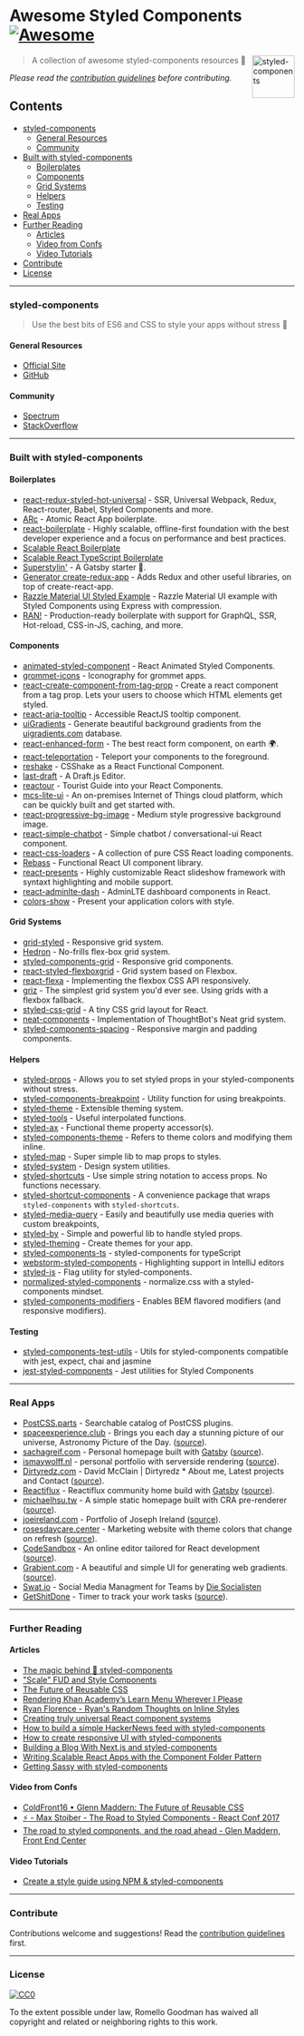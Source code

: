 # Awesome Styled Components [![Awesome](https://cdn.rawgit.com/sindresorhus/awesome/d7305f38d29fed78fa85652e3a63e154dd8e8829/media/badge.svg)](https://github.com/sindresorhus/awesome)

[<img alt="styled-components" src="https://raw.githubusercontent.com/styled-components/brand/master/styled-components.png" height="75px" align="right"/>](https://styled-components.com)

> A collection of awesome styled-components resources 💅

*Please read the [contribution guidelines](contributing.md) before contributing.*


## Contents
- [styled-components](#styled-components)
  - [General Resources](#general-resources)
  - [Community](#community)
- [Built with styled-components](#built-with-styled-components)
  - [Boilerplates](#boilerplates)
  - [Components](#components)
  - [Grid Systems](#grid-systems)
  - [Helpers](#helpers)
  - [Testing](#testing)
- [Real Apps](#real-apps)
- [Further Reading](#further-reading)
  - [Articles](#articles)
  - [Video from Confs](#video-from-confs)
  - [Video Tutorials](#video-tutorials)
- [Contribute](#contribute)
- [License](#license)


---
### styled-components
> Use the best bits of ES6 and CSS to style your apps without stress 💅

#### General Resources
* [Official Site](https://www.styled-components.com/)
* [GitHub](https://github.com/styled-components/styled-components)

#### Community
* [Spectrum](https://spectrum.chat/styled-components)
* [StackOverflow](https://stackoverflow.com/questions/tagged/styled-components)


---
### Built with styled-components

#### Boilerplates
* [react-redux-styled-hot-universal](https://github.com/krasevych/react-redux-styled-hot-universal) - SSR, Universal Webpack, Redux, React-router, Babel, Styled Components and more.
* [ARc](https://github.com/diegohaz/arc) - Atomic React App boilerplate.
* [react-boilerplate](https://github.com/mxstbr/react-boilerplate) - Highly scalable, offline-first foundation with the best developer experience and a focus on performance and best practices.
* [Scalable React Boilerplate](https://github.com/RyanCCollins/scalable-react-boilerplate)
* [Scalable React TypeScript Boilerplate](https://github.com/RyanCCollins/scalable-react-ts-boilerplate)
* [Superstylin'](https://github.com/bntzio/gatsby-starter-superstylin) - A Gatsby starter 💅.
* [Generator create-redux-app](https://github.com/jonidelv/generator-create-redux-app) - Adds Redux and other useful libraries, on top of create-react-app.
* [Razzle Material UI Styled Example](https://github.com/kireerik/razzle-material-ui-styled-example) - Razzle Material UI example with Styled Components using Express with compression.
* [RAN!](https://github.com/sly777/ran) - Production-ready boilerplate with support for GraphQL, SSR, Hot-reload, CSS-in-JS, caching, and more.

#### Components
* [animated-styled-component](https://github.com/alexvcasillas/animated-styled-components) - React Animated Styled Components.
* [grommet-icons](https://github.com/grommet/grommet-icons) - Iconography for grommet apps.
* [react-create-component-from-tag-prop](https://github.com/jameslnewell/react-create-component-from-tag-prop) - Create a react component from a tag prop. Lets your users to choose which HTML elements get styled.
* [react-aria-tooltip](https://github.com/egoens/react-aria-tooltip) - Accessible ReactJS tooltip component.
* [uiGradients](http://jsbros.github.io/uigradients) - Generate beautiful background gradients from the [uigradients.com](http://uigradients.com) database.
* [react-enhanced-form](https://github.com/xeonys/react-enhanced-form) - The best react form component, on earth 🌍.
* [react-teleportation](https://github.com/xeonys/react-teleportation) - Teleport your components to the foreground.
* [reshake](https://github.com/elrumordelaluz/reshake) - CSShake as a React Functional Component.
* [last-draft](https://github.com/vacenz/last-draft) - A Draft.js Editor.
* [reactour](https://github.com/elrumordelaluz/reactour) - Tourist Guide into your React Components.
* [mcs-lite-ui](https://github.com/MCS-Lite/mcs-lite) - An on-premises Internet of Things cloud platform, which can be quickly built and get started with.
* [react-progressive-bg-image](https://github.com/evenchange4/react-progressive-bg-image) - Medium style progressive background image.
* [react-simple-chatbot](https://github.com/LucasBassetti/react-simple-chatbot) - Simple chatbot / conversational-ui React component.
* [react-css-loaders](https://github.com/LucasBassetti/react-css-loaders) - A collection of pure CSS React loading components.
* [Rebass](https://github.com/jxnblk/rebass) - Functional React UI component library.
* [react-presents](https://bvaughn.github.io/react-presents/) - Highly customizable React slideshow framework with syntaxt highlighting and mobile support.
* [react-adminlte-dash](https://github.com/zksailor534/react-adminlte-dash) - AdminLTE dashboard components in React.
* [colors-show](https://github.com/RafalFilipek/colors-show) - Present your application colors with style.

#### Grid Systems
* [grid-styled](https://github.com/jxnblk/grid-styled) - Responsive grid system.
* [Hedron](http://github.com/jsbros/hedron) - No-frills flex-box grid system.
* [styled-components-grid](https://github.com/jameslnewell/styled-components-grid) - Responsive grid components.
* [react-styled-flexboxgrid](https://github.com/LoicMahieu/react-styled-flexboxgrid) - Grid system based on Flexbox.
* [react-flexa](https://github.com/aaronvanston/react-flexa) - Implementing the flexbox CSS API responsively.
* [griz](https://github.com/josephrexme/griz) - The simplest grid system you'd ever see. Using grids with a flexbox fallback.
* [styled-css-grid](https://styled-css-grid.js.org/) - A tiny CSS grid layout for React.
* [neat-components](https://github.com/magicink/neat-components) - Implementation of ThoughtBot's Neat grid system.
* [styled-components-spacing](https://github.com/jameslnewell/styled-components-spacing) - Responsive margin and padding components.

#### Helpers
* [styled-props](https://github.com/RafalFilipek/styled-props) - Allows you to set styled props in your styled-components without stress.
* [styled-components-breakpoint](https://github.com/jameslnewell/styled-components-breakpoint) - Utility function for using breakpoints.
* [styled-theme](https://github.com/diegohaz/styled-theme) - Extensible theming system.
* [styled-tools](https://github.com/diegohaz/styled-tools) - Useful interpolated functions.
* [styled-ax](https://github.com/Lokua/styled-ax) - Functional theme property accessor(s).
* [styled-components-theme](https://github.com/erikras/styled-components-theme) - Refers to theme colors and modifying them inline.
* [styled-map](https://github.com/scf4/styled-map) - Super simple lib to map props to styles.
* [styled-system](https://github.com/jxnblk/styled-system) - Design system utilities.
* [styled-shortcuts](https://github.com/donavon/styled-shortcuts) - Use simple string notation to access props. No functions necessary.
* [styled-shortcut-components](https://github.com/donavon/styled-shortcut-components) - A convenience package that wraps `styled-components` with `styled-shortcuts`.
* [styled-media-query](http://github.com/morajabi/styled-media-query) - Easily and beautifully use media queries with custom breakpoints,
* [styled-by](https://github.com/brunobertolini/styled-by) - Simple and powerful lib to handle styled props.
* [styled-theming](https://github.com/styled-components/styled-theming) - Create themes for your app.
* [styled-components-ts](https://github.com/jacob-ebey/styled-components-ts) - styled-components for typeScript
* [webstorm-styled-components](https://github.com/styled-components/webstorm-styled-components) - Highlighting support in IntelliJ editors
* [styled-is](https://github.com/yldio/styled-is) - Flag utility for styled-components.
* [normalized-styled-components](https://github.com/yldio/normalized-styled-components) - normalize.css with a styled-components mindset.
* [styled-components-modifiers](https://github.com/Decisiv/styled-components-modifiers) - Enables BEM flavored modifiers (and responsive modifiers).

#### Testing
* [styled-components-test-utils](https://github.com/mbasso/styled-components-test-utils) - Utils for styled-components compatible with jest, expect, chai and jasmine
* [jest-styled-components](https://github.com/styled-components/jest-styled-components) - Jest utilities for Styled Components


---
### Real Apps
* [PostCSS.parts](http://postcss.parts) - Searchable catalog of PostCSS plugins.
* [spaceexperience.club](https://spaceexperience.club/) - Brings you each day a stunning picture of our universe, Astronomy Picture of the Day. ([source](https://github.com/caspg/space-exp)).
* [sachagreif.com](http://sachagreif.com) - Personal homepage built with [Gatsby](https://github.com/gatsbyjs/gatsby) ([source](https://github.com/SachaG/sg2017)).
* [ismaywolff.nl](https://ismaywolff.nl) - personal portfolio with serverside rendering ([source](https://github.com/ismay/ismaywolff.nl)).
* [Dirtyredz.com](http://dirtyredz.com) - David McClain | Dirtyredz * About me, Latest projects and Contact ([source](https://github.com/dirtyredz/dirtyredz.com)).
* [Reactiflux](https://www.reactiflux.com) - Reactiflux community home build with [Gatsby](https://github.com/gatsbyjs/gatsby) ([source](https://github.com/reactiflux/reactiflux.com)).
* [michaelhsu.tw](http://michaelhsu.tw) - A simple static homepage built with CRA pre-renderer ([source](https://github.com/evenchange4/michaelhsu.tw)).
* [joeireland.com](https://joeireland.com) - Portfolio of Joseph Ireland ([source](https://github.com/IamJoseph/JoesReactWebsite)).
* [rosesdaycare.center](https://rosesdaycare.center) - Marketing website with theme colors that change on refresh ([source](https://github.com/anthony2025/roses-daycare)).
* [CodeSandbox](https://codesandbox.io/s/new) - An online editor tailored for React development ([source](https://github.com/CompuIves/codesandbox-client)).
* [Grabient.com](https://www.grabient.com) - A beautiful and simple UI for generating web gradients. ([source](https://github.com/johnkorzhuk/grabient/)).
* [Swat.io](https://swat.io) - Social Media Managment for Teams by [Die Socialisten](http://die.socialisten.at)
* [GetShitDone](https://nargonath.github.io/getshitdone/) - Timer to track your work tasks ([source](https://github.com/Nargonath/getshitdone)).


---
### Further Reading

#### Articles
* [The magic behind 💅 styled-components](http://mxstbr.blog/2016/11/styled-components-magic-explained/)
* ["Scale" FUD and Style Components](https://medium.com/learnreact/scale-fud-and-style-components-c0ce87ec9772#.kzjba8lcg)
* [The Future of Reusable CSS](https://www.youtube.com/watch?v=XR6eM_5pAb0)
* [Rendering Khan Academy’s Learn Menu Wherever I Please](https://medium.com/@jdan/rendering-khan-academys-learn-menu-wherever-i-please-4b58d4a9432d)
* [Ryan Florence - Ryan's Random Thoughts on Inline Styles](https://www.youtube.com/watch?v=EkPcGS4TzdQ)
* [Creating truly universal React component systems](https://medium.com/styled-components/announcing-primitives-support-for-truly-universal-component-systems-5772c7d14bc7)
* [How to build a simple HackerNews feed with styled-components](https://medium.com/styled-components/how-to-build-a-simple-hackernews-feed-with-styled-components-a8905211e45e)
* [How to create responsive UI with styled-components](https://medium.com/styled-components/how-to-create-responsive-ui-with-styled-components-c6b71a3ce172)
* [Building a Blog With Next.js and styled-components](https://medium.com/styled-components/building-a-blog-with-next-js-359cf1236574)
* [Writing Scalable React Apps with the Component Folder Pattern](https://medium.com/styled-components/component-folder-pattern-ee42df37ec68)
* [Getting Sassy with styled-components](https://medium.com/styled-components/getting-sassy-with-sass-styled-theme-9a375cfb78e8)

#### Video from Confs
* [ColdFront16 • Glenn Maddern: The Future of Reusable CSS](https://www.youtube.com/watch?v=XR6eM_5pAb0)
* [⚡️ - Max Stoiber - The Road to Styled Components - React Conf 2017](https://www.youtube.com/watch?v=jjN2yURa_uM)
* [The road to styled components, and the road ahead - Glen Maddern, Front End Center](https://www.youtube.com/watch?v=PvM2WijDxxI)

#### Video Tutorials
* [Create a style guide using NPM & styled-components](https://www.youtube.com/watch?v=u6gQ48rSw-E)


---
### Contribute

Contributions welcome and suggestions! Read the [contribution guidelines](contributing.md) first.


---
### License

[![CC0](http://mirrors.creativecommons.org/presskit/buttons/88x31/svg/cc-zero.svg)](http://creativecommons.org/publicdomain/zero/1.0)

To the extent possible under law, Romello Goodman has waived all copyright and
related or neighboring rights to this work.

